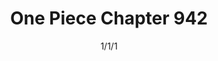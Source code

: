 ---
title: "One Piece Chapter 942"
date: 1/1/1
range: 15
description: "One Piece Chapter 942"
previous: "series/one-piece"
next: "series/one-piece"
thumbnail: "One Piece"
manga: "manga"
---